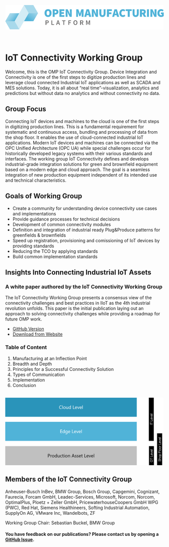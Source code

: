 ![OMP Logo](images/omp-logo.png)

<br>

# IoT Connectivity Working Group



Welcome, this is the OMP IoT Connectivity Group. 
Device Integration and Connectivity is one of the first steps to digitize production lines and leverage cloud connected Industrial IoT applications as well as SCADA and MES solutions. Today, it is all about “real time”-visualization, analytics and predictions but without data no analytics and without connectivity no data.

## Group Focus
Connecting IoT devices and machines to the cloud is one of the first steps in digitizing production lines. This is a fundamental requirement for systematic and continuous access, bundling and processing of data from the shop floor. It enables the use of cloud-connected industrial IoT applications.  Modern IoT devices and machines can be connected via the OPC Unified Architecture (OPC UA) while special challenges occur for historically developed legacy systems with their various standards and interfaces. The working group IoT Connectivity defines and develops industrial-grade integration solutions for green and brownfield equipment based on a modern edge and cloud approach.  The goal is a seamless integration of new production equipment independent of its intended use and technical characteristics.

## Goals of Working Group
- Create a community for understanding device connectivity use cases and implementations
- Provide guidance processes for technical decisions
- Development of common connectivity modules
- Definition and integration of industrial ready Plug&Produce patterns for greenfields & brownfields
- Speed up registration, provisioning and comissioning of IoT devices by providing standards
- Reducing the TCO by applying standards
- Build common implementation standards


## Insights Into Connecting Industrial IoT Assets
### A white paper authored by the IoT Connectivity Working Group

The IoT Connectivity Working Group presents a consensus view of the connectivity challenges and best practices in IIoT as the 4th industrial revolution unfolds. This paper is the initial publication laying out an approach to solving connectivity challenges while providing a roadmap for future OMP work. 

* [GitHub Version](https://github.com/ChiaraK20/iot_connectivity/blob/proposal/Technical_Specification/1_Introduction/00_Introduction.md)
* [Download from Website]()

### Table of Content

1. Manufacturing at an Inflection Point
2. Breadth and Depth
3. Principles for a Successful Connectivity Solution
4. Types of Communication
5. Implementation
6. Conclusion 

<br>

<img src="images/levels.png" width="600">

<br>

## Members of the IoT Connectivity Group

Anheuser-Busch InBev, BMW Group, Bosch Group, Capgemini, Cognizant, Faurecia, Forcam GmbH, Leadec-Services, Microsoft, Norcom,  Norcom, OptimalPlus, Ploetz + Zeller GmbH, PricewaterhouseCoopers GmbH WPG (PWC), Red Hat, Siemens Healthineers, Softing Industrial Automation, SupplyOn AG, VMware Inc, Wandelbots, ZF

Working Group Chair: Sebastian Buckel, BMW Group

#### You have feedback on our publications? Please contact us by opening a [GitHub Issue](https://github.com/OpenManufacturingPlatform/iot_connectivity_public/issues).
